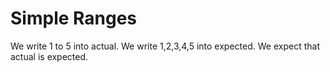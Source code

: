 # Simple Ranges

We write 1 to 5 into actual.
We write 1,2,3,4,5 into expected.
We expect that actual is expected.
